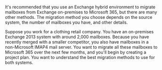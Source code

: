 It's recommended that you use an Exchange hybrid environment to migrate mailboxes from Exchange on-premises to Microsoft 365, but there are many other methods. The migration method you choose depends on the source system, the number of mailboxes you have, and other details.

Suppose you work for a clothing retail company. You have an on-premises Exchange 2013 system with around 2,000 mailboxes. Because you have recently merged with a smaller competitor, you also have mailboxes in a non-Microsoft IMAP4 mail server. You want to migrate all these mailboxes to Microsoft 365 over the next few months, and you'll begin by creating a project plan. You want to understand the best migration methods to use for both systems.
